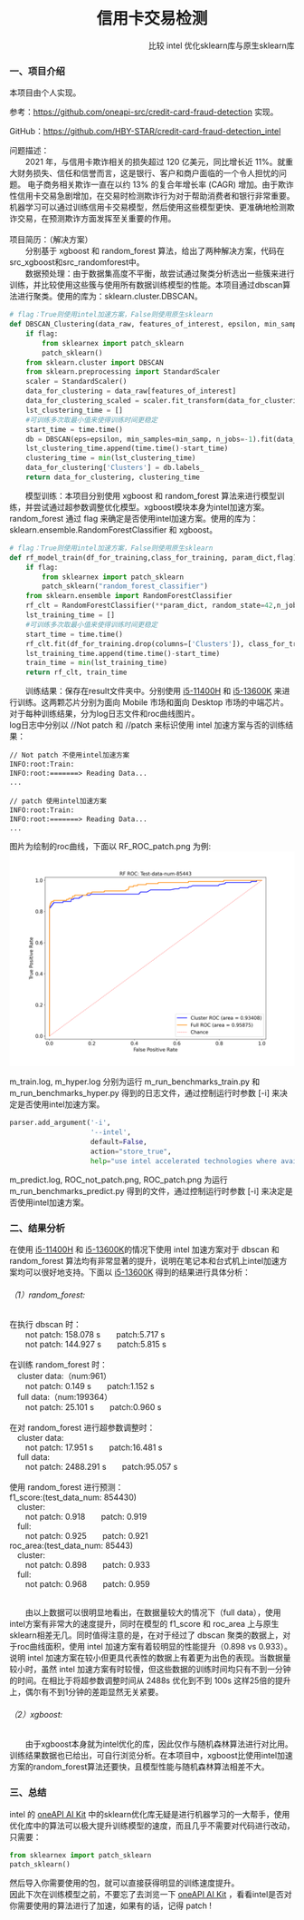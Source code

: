 <center><h1>信用卡交易检测</h1></center>
<p align="right">比较 intel 优化sklearn库与原生sklearn库</p>
<h3>一、项目介绍</h3>
<p>本项目由个人实现。</p>
<p>参考：<a href="https://github.com/oneapi-src/credit-card-fraud-detection">https://github.com/oneapi-src/credit-card-fraud-detection</a> 实现。</p>
<p>GitHub：<a href="https://github.com/HBY-STAR/credit-card-fraud-detection_intel">https://github.com/HBY-STAR/credit-card-fraud-detection_intel</a></p>
问题描述：<br>
&emsp;&emsp;2021 年，与信用卡欺诈相关的损失超过 120 亿美元，同比增长近 11%。就重大财务损失、信任和信誉而言，这是银行、客户和商户面临的一个令人担忧的问题。
电子商务相关欺诈一直在以约 13% 的复合年增长率 (CAGR) 增加。由于欺诈性信用卡交易急剧增加，在交易时检测欺诈行为对于帮助消费者和银行非常重要。机器学习可以通过训练信用卡交易模型，然后使用这些模型更快、更准确地检测欺诈交易，在预测欺诈方面发挥至关重要的作用。<br><br>
项目简历：（解决方案）<br>
&emsp;&emsp;分别基于 xgboost 和 random_forest 算法，给出了两种解决方案，代码在src_xgboost和src_randomforest中。<br>
&emsp;&emsp;数据预处理：由于数据集高度不平衡，故尝试通过聚类分析选出一些簇来进行训练，并比较使用这些簇与使用所有数据训练模型的性能。本项目通过dbscan算法进行聚类。使用的库为：sklearn.cluster.DBSCAN。

```python
# flag：True则使用intel加速方案，False则使用原生sklearn
def DBSCAN_Clustering(data_raw, features_of_interest, epsilon, min_samp, flag):
    if flag:
        from sklearnex import patch_sklearn
        patch_sklearn()
    from sklearn.cluster import DBSCAN
    from sklearn.preprocessing import StandardScaler
    scaler = StandardScaler()
    data_for_clustering = data_raw[features_of_interest]
    data_for_clustering_scaled = scaler.fit_transform(data_for_clustering)
    lst_clustering_time = []
    #可训练多次取最小值来使得训练时间更稳定
    start_time = time.time()
    db = DBSCAN(eps=epsilon, min_samples=min_samp, n_jobs=-1).fit(data_for_clustering_scaled)
    lst_clustering_time.append(time.time()-start_time)
    clustering_time = min(lst_clustering_time)
    data_for_clustering['Clusters'] = db.labels_
    return data_for_clustering, clustering_time
```
&emsp;&emsp;模型训练：本项目分别使用 xgboost 和 random_forest 算法来进行模型训练，并尝试通过超参数调整优化模型。xgboost模块本身为intel加速方案。random_forest 通过 flag 来确定是否使用intel加速方案。使用的库为：sklearn.ensemble.RandomForestClassifier 和 xgboost。

```python
# flag：True则使用intel加速方案，False则使用原生sklearn
def rf_model_train(df_for_training,class_for_training, param_dict,flag):
    if flag:
        from sklearnex import patch_sklearn
        patch_sklearn("random_forest_classifier")
    from sklearn.ensemble import RandomForestClassifier
    rf_clt = RandomForestClassifier(**param_dict, random_state=42,n_jobs=-1)
    lst_training_time = []
    #可训练多次取最小值来使得训练时间更稳定
    start_time = time.time()
    rf_clt.fit(df_for_training.drop(columns=['Clusters']), class_for_training)
    lst_training_time.append(time.time()-start_time)
    train_time = min(lst_training_time)
    return rf_clt, train_time
```
&emsp;&emsp;训练结果：保存在result文件夹中。分别使用 <a href="https://ark.intel.com/content/www/cn/zh/ark/products/213805/intel-core-i511400h-processor-12m-cache-up-to-4-50-ghz.html">i5-11400H</a> 和 <a href="https://ark.intel.com/content/www/cn/zh/ark/products/230493/intel-core-i513600k-processor-24m-cache-up-to-5-10-ghz.html">i5-13600K</a> 来进行训练。这两颗芯片分别为面向 Mobile 市场和面向 Desktop 市场的中端芯片。对于每种训练结果，分为log日志文件和roc曲线图片。<br>
log日志中分别以 //Not patch 和 //patch 来标识使用 intel 加速方案与否的训练结果：

```log
// Not patch 不使用intel加速方案
INFO:root:Train:
INFO:root:=======> Reading Data...
...

// patch 使用intel加速方案
INFO:root:Train:
INFO:root:=======> Reading Data...
...
```
图片为绘制的roc曲线，下面以 RF_ROC_patch.png 为例:
<img src="result\Result_i5-11400H\random_forest\RF_ROC_patch.png">

m_train.log, m_hyper.log 分别为运行 m_run_benchmarks_train.py 和 m_run_benchmarks_hyper.py 得到的日志文件，通过控制运行时参数 [-i] 来决定是否使用intel加速方案。

```python
parser.add_argument('-i',
                    '--intel',
                    default=False,
                    action="store_true",
                    help="use intel accelerated technologies where available")
```
m_predict.log, ROC_not_patch.png, ROC_patch.png 为运行m_run_benchmarks_predict.py 得到的文件，通过控制运行时参数 [-i] 来决定是否使用intel加速方案。<br>

<h3>二、结果分析</h3>
在使用 <a href="https://ark.intel.com/content/www/cn/zh/ark/products/213805/intel-core-i511400h-processor-12m-cache-up-to-4-50-ghz.html">i5-11400H</a> 和 <a href="https://ark.intel.com/content/www/cn/zh/ark/products/230493/intel-core-i513600k-processor-24m-cache-up-to-5-10-ghz.html">i5-13600K</a>的情况下使用 intel 加速方案对于 dbscan 和 random_forest 算法均有非常显著的提升，说明在笔记本和台式机上intel加速方案均可以很好地支持。下面以 <a href="https://ark.intel.com/content/www/cn/zh/ark/products/230493/intel-core-i513600k-processor-24m-cache-up-to-5-10-ghz.html">i5-13600K</a> 得到的结果进行具体分析：
<h6>（1）random_forest:</h6>
在执行 dbscan 时：<br> 
&emsp;&emsp;not patch: 158.078 s&emsp;&emsp;patch:5.717 s<br>
&emsp;&emsp;not patch: 144.927 s&emsp;&emsp;patch:5.815 s<br><br>
在训练 random_forest 时：<br> 
&emsp;cluster data:（num:961）<br>
&emsp;&emsp;not patch: 0.149 s&emsp;&emsp;patch:1.152 s<br>
&emsp;full data:（num:199364）<br>
&emsp;&emsp;not patch: 25.101 s&emsp;&emsp;patch:0.960 s<br><br>
在对 random_forest 进行超参数调整时：<br> 
&emsp;cluster data:<br>
&emsp;&emsp;not patch: 17.951 s&emsp;&emsp;patch:16.481 s<br>
&emsp;full data:<br>
&emsp;&emsp;not patch: 2488.291 s&emsp;&emsp;patch:95.057 s<br><br>
使用 random_forest 进行预测：<br> 
f1_score:(test_data_num: 854430)<br>
&emsp;cluster:<br>
&emsp;&emsp;not patch: 0.918&emsp;&emsp;patch: 0.919<br>
&emsp;full:<br>
&emsp;&emsp;not patch: 0.925&emsp;&emsp;patch: 0.921<br>
roc_area:(test_data_num: 85443)<br>
&emsp;cluster:<br>
&emsp;&emsp;not patch: 0.898&emsp;&emsp;patch: 0.933<br>
&emsp;full:<br>
&emsp;&emsp;not patch: 0.968&emsp;&emsp;patch: 0.959<br><br>

&emsp;&emsp;由以上数据可以很明显地看出，在数据量较大的情况下（full data），使用intel方案有非常大的速度提升，同时在模型的 f1_score 和 roc_area 上与原生sklearn相差无几。同时值得注意的是，在对于经过了 dbscan 聚类的数据上，对于roc曲线面积，使用 intel 加速方案有着较明显的性能提升（0.898 vs 0.933）。说明 intel 加速方案在较小但更具代表性的数据上有着更为出色的表现。当数据量较小时，虽然 intel 加速方案有时较慢，但这些数据的训练时间均只有不到一分钟的时间。在相比于将超参数调整时间从 2488s 优化到不到 100s 这样25倍的提升上，偶尔有不到1分钟的差距显然无关紧要。

<h6>（2）xgboost:</h6>
&emsp;&emsp;由于xgboost本身就为intel优化的库，因此仅作与随机森林算法进行对比用。训练结果数据也已给出，可自行浏览分析。在本项目中，xgboost比使用intel加速方案的random_forest算法还要快，且模型性能与随机森林算法相差不大。

<h3>三、总结</h3>
intel 的 <a href="https://www.intel.com/content/www/us/en/developer/tools/oneapi/ai-analytics-toolkit.html#gs.0w4s9y">oneAPI AI Kit</a> 中的sklearn优化库无疑是进行机器学习的一大帮手，使用优化库中的算法可以极大提升训练模型的速度，而且几乎不需要对代码进行改动，只需要：

```python
from sklearnex import patch_sklearn
patch_sklearn()
```
然后导入你需要使用的包，就可以直接获得明显的训练速度提升。<br>
因此下次在训练模型之前，不要忘了去浏览一下 <a href="https://www.intel.com/content/www/us/en/developer/tools/oneapi/ai-analytics-toolkit.html#gs.0w4s9y">oneAPI AI Kit</a> ，看看intel是否对你需要使用的算法进行了加速，如果有的话，记得 patch !

